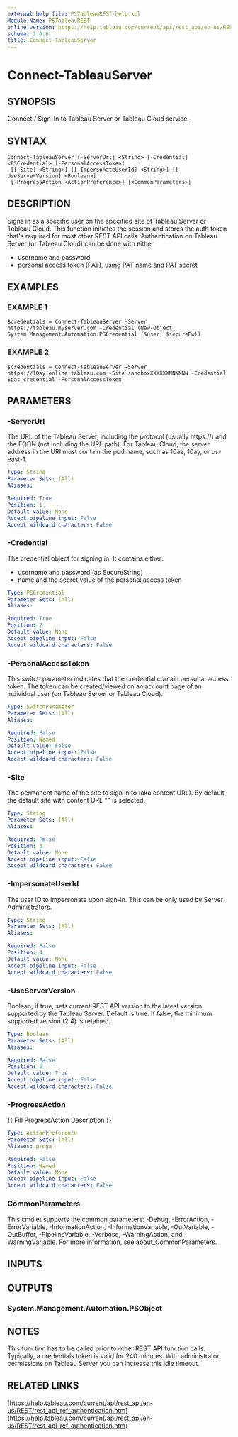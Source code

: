 ```yaml
---
external help file: PSTableauREST-help.xml
Module Name: PSTableauREST
online version: https://help.tableau.com/current/api/rest_api/en-us/REST/rest_api_ref_authentication.htm
schema: 2.0.0
title: Connect-TableauServer
---
```


# Connect-TableauServer

## SYNOPSIS
Connect / Sign-In to Tableau Server or Tableau Cloud service.

## SYNTAX

```
Connect-TableauServer [-ServerUrl] <String> [-Credential] <PSCredential> [-PersonalAccessToken]
 [[-Site] <String>] [[-ImpersonateUserId] <String>] [[-UseServerVersion] <Boolean>]
 [-ProgressAction <ActionPreference>] [<CommonParameters>]
```

## DESCRIPTION
Signs in as a specific user on the specified site of Tableau Server or Tableau Cloud.
This function initiates the session and stores the auth token that's required for most other REST API calls.
Authentication on Tableau Server (or Tableau Cloud) can be done with either
- username and password
- personal access token (PAT), using PAT name and PAT secret

## EXAMPLES

### EXAMPLE 1
```
$credentials = Connect-TableauServer -Server https://tableau.myserver.com -Credential (New-Object System.Management.Automation.PSCredential ($user, $securePw))
```

### EXAMPLE 2
```
$credentials = Connect-TableauServer -Server https://10ay.online.tableau.com -Site sandboxXXXXXXNNNNNN -Credential $pat_credential -PersonalAccessToken
```

## PARAMETERS

### -ServerUrl
The URL of the Tableau Server, including the protocol (usually https://) and the FQDN (not including the URL path).
For Tableau Cloud, the server address in the URI must contain the pod name, such as 10az, 10ay, or us-east-1.

```yaml
Type: String
Parameter Sets: (All)
Aliases:

Required: True
Position: 1
Default value: None
Accept pipeline input: False
Accept wildcard characters: False
```

### -Credential
The credential object for signing in.
It contains either:
- username and password (as SecureString)
- name and the secret value of the personal access token

```yaml
Type: PSCredential
Parameter Sets: (All)
Aliases:

Required: True
Position: 2
Default value: None
Accept pipeline input: False
Accept wildcard characters: False
```

### -PersonalAccessToken
This switch parameter indicates that the credential contain personal access token.
The token can be created/viewed on an account page of an individual user (on Tableau Server or Tableau Cloud).

```yaml
Type: SwitchParameter
Parameter Sets: (All)
Aliases:

Required: False
Position: Named
Default value: False
Accept pipeline input: False
Accept wildcard characters: False
```

### -Site
The permanent name of the site to sign in to (aka content URL).
By default, the default site with content URL "" is selected.

```yaml
Type: String
Parameter Sets: (All)
Aliases:

Required: False
Position: 3
Default value: None
Accept pipeline input: False
Accept wildcard characters: False
```

### -ImpersonateUserId
The user ID to impersonate upon sign-in.
This can be only used by Server Administrators.

```yaml
Type: String
Parameter Sets: (All)
Aliases:

Required: False
Position: 4
Default value: None
Accept pipeline input: False
Accept wildcard characters: False
```

### -UseServerVersion
Boolean, if true, sets current REST API version to the latest version supported by the Tableau Server.
Default is true.
If false, the minimum supported version (2.4) is retained.

```yaml
Type: Boolean
Parameter Sets: (All)
Aliases:

Required: False
Position: 5
Default value: True
Accept pipeline input: False
Accept wildcard characters: False
```

### -ProgressAction
{{ Fill ProgressAction Description }}

```yaml
Type: ActionPreference
Parameter Sets: (All)
Aliases: proga

Required: False
Position: Named
Default value: None
Accept pipeline input: False
Accept wildcard characters: False
```

### CommonParameters
This cmdlet supports the common parameters: -Debug, -ErrorAction, -ErrorVariable, -InformationAction, -InformationVariable, -OutVariable, -OutBuffer, -PipelineVariable, -Verbose, -WarningAction, and -WarningVariable. For more information, see [about_CommonParameters](http://go.microsoft.com/fwlink/?LinkID=113216).

## INPUTS

## OUTPUTS

### System.Management.Automation.PSObject
## NOTES
This function has to be called prior to other REST API function calls.
Typically, a credentials token is valid for 240 minutes.
With administrator permissions on Tableau Server you can increase this idle timeout.

## RELATED LINKS

[https://help.tableau.com/current/api/rest_api/en-us/REST/rest_api_ref_authentication.htm](https://help.tableau.com/current/api/rest_api/en-us/REST/rest_api_ref_authentication.htm)

